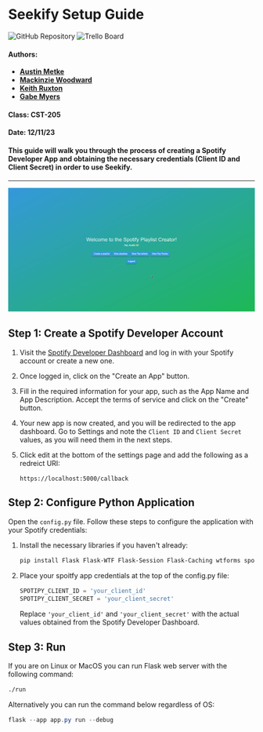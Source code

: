 # Seekify Setup Guide

<div>
  <a href="https://github.com/Austin-Metke/CST205-Final-Project" style="text-decoration: none;">
    <img src="https://img.shields.io/badge/Project%20Repository-grey?style=flat-square&logo=github&logoColor=white" alt="GitHub Repository">
  </a>
  <a href="https://trello.com/b/3WILazhQ/cst-205-team-9477" style="text-decoration: none;">
    <img src="https://img.shields.io/badge/Project%20Board-white?style=flat-square&logo=trello&logoColor=blue" alt="Trello Board">
  </a>
</div>

#### Authors: 
* [**Austin Metke**](https://github.com/Austin-Metke)
* [**Mackinzie Woodward**](https://github.com/kinziegrace4)
* [**Keith Ruxton**](https://github.com/keith-ruxton)
* [**Gabe Myers**](https://github.com/gabethemyers)
#### Class: CST-205
#### Date: 12/11/23
#### 

 #### This guide will walk you through the process of creating a Spotify Developer App and obtaining the necessary credentials (Client ID and Client Secret) in order to use Seekify.
---
<div align="center">
    <a href="#"><img alt="Screenshot" src="screenshots/screencap.gif"></a>
</div>

## Step 1: Create a Spotify Developer Account

1. Visit the [Spotify Developer Dashboard](https://developer.spotify.com/dashboard/login) and log in with your Spotify account or create a new one.

2. Once logged in, click on the "Create an App" button.

3. Fill in the required information for your app, such as the App Name and App Description. Accept the terms of service and click on the "Create" button.

4. Your new app is now created, and you will be redirected to the app dashboard. Go to Settings and note the `Client ID` and `Client Secret` values, as you will need them in the next steps.

5. Click edit at the bottom of the settings page and add the following as a redreict URI:
   ```
   https://localhost:5000/callback
   ```
## Step 2: Configure Python Application

Open the `config.py` file. Follow these steps to configure the application with your Spotify credentials:

1. Install the necessary libraries if you haven't already:

   ```bash
   pip install Flask Flask-WTF Flask-Session Flask-Caching wtforms spotipy
   ```

2. Place your spoitfy app credentials at the top of the config.py file:

   ```python
   SPOTIPY_CLIENT_ID = 'your_client_id'
   SPOTIPY_CLIENT_SECRET = 'your_client_secret'                                                        
   ```

   Replace `'your_client_id'` and `'your_client_secret'` with the actual values obtained from the Spotify Developer Dashboard.


## Step 3: Run

  If you are on Linux or MacOS you can run Flask web server with the following command:
  
   ```bash
   ./run
   ```
   
  Alternatively you can run the command below regardless of OS:
  
  ```powershell
  flask --app app.py run --debug
  ```
